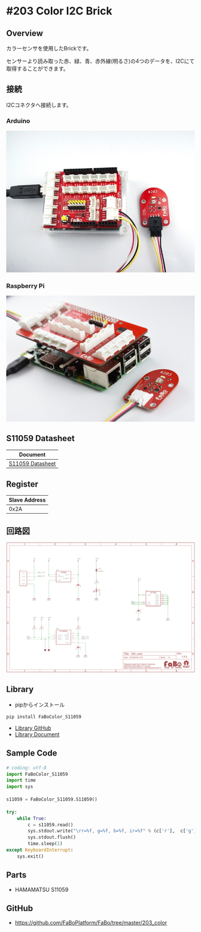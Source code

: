 # #203 Color I2C Brick

[](../img/200_i2c/product/203.jpg)
<!--COLORME-->

## Overview
カラーセンサを使用したBrickです。

センサーより読み取った赤、緑、青、赤外線(明るさ)の4つのデータを、I2Cにて取得することができます。

## 接続
I2Cコネクタへ接続します。

### Arduino
![](../img/200_i2c/connect/203_color_connect.jpg)

### Raspberry Pi
![](../img/200_i2c/connect/203_connect_with_rasppi.jpg)

## S11059 Datasheet
| Document |
| -- |
| [S11059 Datasheet](http://www.hamamatsu.com/resources/pdf/ssd/s11059-02dt_etc_kpic1082j.pdf) |

## Register
| Slave Address |
| -- |
| 0x2A |

## 回路図
![](../img/200_i2c/schematic/203_color.png)

## Library

- pipからインストール
```
pip install FaBoColor_S11059
```
- [Library GitHub](https://github.com/FaBoPlatform/FaBoColor-S11059-Python)
- [Library Document](http://fabo.io/doxygen/FaBoColor-S11059-Python/)

## Sample Code

```python
# coding: utf-8
import FaBoColor_S11059
import time
import sys

s11059 = FaBoColor_S11059.S11059()

try:
    while True:
        c = s11059.read()
        sys.stdout.write("\rr=%f, g=%f, b=%f, ir=%f" % (c['r'],  c['g'], c['b'], c['ir']))
        sys.stdout.flush()
        time.sleep(1)
except KeyboardInterrupt:
    sys.exit()
```

## Parts
- HAMAMATSU S11059

## GitHub
- https://github.com/FaBoPlatform/FaBo/tree/master/203_color
